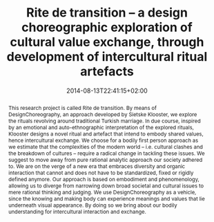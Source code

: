 ---
slug: rite-de-transition
title: "Rite de transition – a design choreographic exploration of cultural value exchange, through development of intercultural ritual artefacts"
layout: publi
searchFilter: Publication
searchWeight: 8
publitype: inproceedings
subsection: conference
kansei: true
research: 
    -  kansei
institution:
    heig: 1
    logo: TUe
    short: 'TU/e'
    name: "Eindhoven University of Technology"
    web: "https://www.tue.nl/en/"
    colo: "#c72125"
chaire: false
date: 2014-08-13T22:41:15+02:00
citation:
    authors:
        1: ["Kint", "Johanna", "J."]
        2: ["Klooster", "Sietske", "S."]
        3: ["Levy", "Pierre", "P."]
    title: "Rite de transition – a design choreographic exploration of cultural value exchange, through development of intercultural ritual artefacts"
    proceedings: "the Proceedings of Kansei Engineering and Emotion Research International Conference 2014 - KEER14"
    year: 2014
    firstpage: "1115"
    lastpage: "1125"
    editors:
        1: ["Levy", "Pierre", "P."]
        2: ["Schütte", "Simon", "S."]
        4: ["Yamanaka", "Toshimasa", "T."]
    publisher: ["Japanese Society of Kansei Engineering", "Linköping, Sweden"]
reference: "Kint, J., Klooster, S., & Lévy, P. (2014). Rite de transition – a design choreographic exploration of cultural value exchange, through development of intercultural ritual artefacts. In P., Lévy, S., Schütte, & T., Yamanaka (Eds.), the Proceedings of Kansei Engineering and Emotion Research International Conference 2014, KEER2014 (pp 1115–1125). Linköping, Sweden: Japan Society of Kansei Engineering."
abstract: "This research project is called Rite de transition. By means of DesignChoreography, an approach developed by Sietske Klooster, we explore the rituals revolving around traditional Turkish marriage. In due course, inspired by an emotional and auto-ethnographic interpretation of the explored rituals, Klooster designs a novel ritual and artefact that intend to embody shared values, hence intercultural exchange. We choose for a bodily first person approach as we estimate that the complexities of the modern world – i.e. cultural clashes and the breakdown of cultures – require a radical change in tackling these issues. We suggest to move away from pure rational analytic approach our society adhered to. We are on the verge of a new era that embraces diversity and organic interaction that cannot and does not have to be standardized, fixed or rigidly defined anymore. Our approach is based on embodiment and phenomenology, allowing us to diverge from narrowing down broad societal and cultural issues to mere rational thinking and judging. We use DesignChoreography as a vehicle, since the knowing and making body can experience meanings and values that lie underneath visual appearance. By doing so we bring about our bodily understanding for intercultural interaction and exchange."
link:
    1: ["paper", "paper", "https://1drv.ms/b/s!AnQx_v88q65Qv4R5fQkpraByIKRlJQ?e=R68M9E"]
---